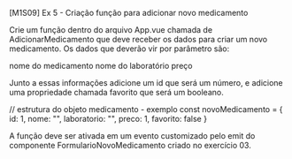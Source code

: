[M1S09] Ex 5 - Criação função para adicionar novo medicamento

Crie um função dentro do arquivo App.vue chamada de AdicionarMedicamento que deve receber os dados para criar um novo medicamento. Os dados que deverão vir por parâmetro são:

nome do medicamento
nome do laboratório
preço

Junto a essas informações adicione um id que será um número, e adicione uma propriedade chamada favorito que será um booleano.

// estrutura do objeto medicamento - exemplo
const novoMedicamento = {
id: 1,
nome: "",
laboratorio: "",
preco: 1,
favorito: false
}

A função deve ser ativada em um evento customizado pelo emit do componente FormularioNovoMedicamento criado no exercício 03.
